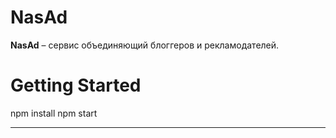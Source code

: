 # NasAd
**NasAd** – cервис объединяющий блоггеров и рекламодателей.

# Getting Started
npm install
npm start
____
